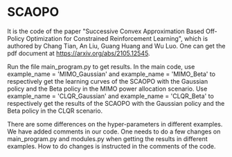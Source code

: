 # SCAOPO
It is the code of the paper "Successive Convex Approximation Based Off-Policy Optimization for Constrained Reinforcement Learning", which is authored by Chang Tian, An Liu, Guang Huang and Wu Luo. One can get the pdf document at https://arxiv.org/abs/2105.12545.

Run the file main_program.py to get results. In the main code, use example_name = 'MIMO_Gaussian' and example_name = 'MIMO_Beta' to respectively get the learning curves of the SCAOPO with the Gaussian policy and the Beta policy in the MIMO power allocation scenario. Use example_name = 'CLQR_Gaussian' and example_name = 'CLQR_Beta' to respectively get the results of the SCAOPO with the Gaussian policy and the Beta policy in the CLQR scenario.

There are some differences on the hyper-parameters in different examples. We have added comments in our code. One needs to do a few changes on main_program.py and modules.py when getting the results in different examples. How to do changes is instructed in the comments of the code.
